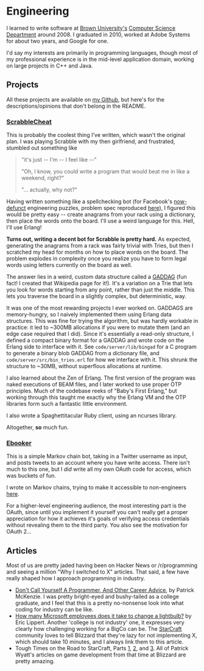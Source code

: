 # Engineering

I learned to write software at [Brown University's](http://www.brown.edu)
[Computer Science Department](http://cs.brown.edu) around 2008. I graduated in
2010, worked at Adobe Systems for about two years, and Google for one.

I'd say my interests are primarily in programming languages, though most of my
professional experience is in the mid-level application domain, working on large
projects in C++ and Java.

## Projects

All these projects are available on [my Github](https://github.com/paul-meier),
but here's for the descriptions/opinions that don't belong in the README.

### [ScrabbleCheat](https://github.com/paul-meier/ScrabbleCheat)

This is probably the coolest thing I've written, which wasn't the original plan.
I was playing Scrabble with my then girlfriend, and frustrated, stumbled out
something like

> "it's just -- I'm -- I feel like --"
>
> "Oh, I know, you could write a program that would beat me in like a weekend,
> right?"
>
> "... actually, why not?"

Having written something like a spellchecking bot (for Facebook's
[now-defunct](http://www.davideisenstat.com/fbpfaq/#rip-puzzle-robot)
engineering puzzles, problem spec reproduced
[here](http://xorswap.com/questions/150-facebook-engineering-puzzle-breathalyzer)),
I figured this would be pretty easy -- create anagrams from your rack using a
dictionary, then place the words onto the board. I'll use a weird language for
this. Hell, I'll use Erlang!

**Turns out, writing a decent bot for Scrabble is pretty hard.** As expected,
generating the anagrams from a rack was fairly trivial with Tries, but then I
scratched my head for months on how to place words on the board. The problem
explodes in complexity once you realize you have to form legal words using
letters currently on the board as well.

The answer lies in a weird, custom data structure called a
[GADDAG](http://en.wikipedia.org/wiki/GADDAG) (fun fact! I created that Wikipedia
page for it!). It's a variation on a Trie that lets you look for words starting
from any point, rather than just the middle. This lets you traverse the board in
a slightly complex, but deterministic, way.

It was one of the most rewarding projects I ever worked on. GADDAGS are
memory-hungry, so I naively implemented them using Erlang data structures. This
was fine for trying the algorithm, but was hardly workable in practice: it led
to ~300MB allocations if you were to mutate them (and an edge case required that
I did). Since it's essentially a read-only structure, I defined a compact binary
format for a GADDAG and wrote code on the Erlang side to interface with it. See
`code/server/lib/bingad` for a C program to generate a binary blob GADDAG from a
dictionary file, and `code/server/src/bin_tries.erl` for how we interface with
it. This shrunk the structure to ~30MB, without superflous allocations at
runtime.

I also learned about the Zen of Erlang. The first version of the program was
naked executions of BEAM files, and I later worked to use proper OTP principles.
Much of the codebase reeks of "Baby's First Erlang," but working through this
taught me exactly why the Erlang VM and the OTP libraries form such a fantastic
little environment.

I also wrote a Spaghettitacular Ruby client, using an ncurses library.

Altogether, **so** much fun.

### [Ebooker](https://github.com/paul-meier/Ebooker)

This is a simple Markov chain bot, taking in a Twitter username as input, and
posts tweets to an account where you have write access. There isn't much to this
one, but I _did_ write all my own OAuth code for access, which was buckets of
fun.

I wrote on Markov chains, trying to make it accessible to non-engineers [here](http://morepaul.com/2012/10/loving-yourself-with-ebooks.html).

For a higher-level engineering audience, the most interesting part is the OAuth,
since until you implement it yourself you can't really get a proper appreciation
for how it achieves it's goals of verifying access credentials without revealing
them to the third party. You also see the motivation for OAuth 2...

## Articles

Most of us are pretty jaded having been on Hacker News or /r/programming and
seeing a million "Why I switched to X" articles. That said, a few have really
shaped how I approach programming in industry.

* [Don't Call Yourself A Programmer, And Other Career Advice](http://www.kalzumeus.com/2011/10/28/dont-call-yourself-a-programmer/), by Patrick McKenzie. I was pretty bright-eyed and bushy-tailed as a college graduate, and I feel that this is a pretty no-nonsense look into what coding for industry can be like.
* [How many Microsoft employees does it take to change a lightbulb?](http://blogs.msdn.com/b/ericlippert/archive/2003/10/28/53298.aspx) by Eric Lippert. Another 'college is not industry' one, it expresses very clearly how challenging working for a BigCo can be. The [StarCraft](http://www.starcraft.com) community loves to tell Blizzard that they're lazy for not implementing X, which should take 10 minutes, and I always link them to this article.
* Tough Times on the Road to StarCraft, Parts [1](http://www.codeofhonor.com/blog/tough-times-on-the-road-to-starcraft), [2](http://www.codeofhonor.com/blog/avoiding-game-crashes-related-to-linked-lists), and [3](http://www.codeofhonor.com/blog/the-starcraft-path-finding-hack). All of Patrick Wyatt's articles on game development from that time at Blizzard are pretty amazing.

